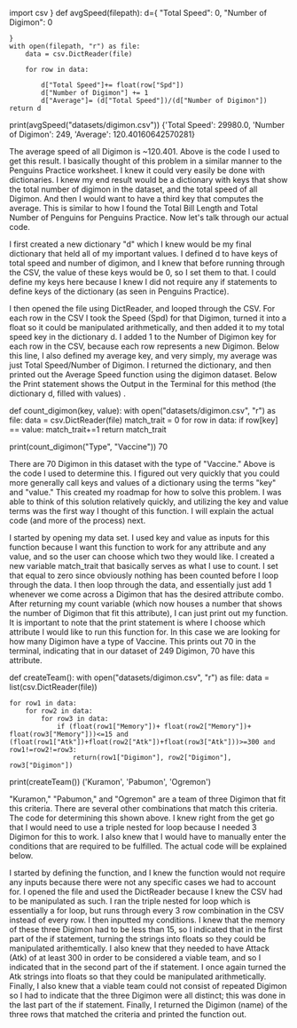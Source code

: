 import csv
}
def avgSpeed(filepath):
    d={
        "Total Speed": 0,
        "Number of Digimon": 0

    }
    with open(filepath, "r") as file:
        data = csv.DictReader(file)

        for row in data:

            d["Total Speed"]+= float(row["Spd"])
            d["Number of Digimon"] += 1
            d["Average"]= (d["Total Speed"])/(d["Number of Digimon"])
    return d
    
print(avgSpeed("datasets/digimon.csv"))
{'Total Speed': 29980.0, 'Number of Digimon': 249, 'Average': 120.40160642570281}

The average speed of all Digimon is ~120.401. Above is the code I used to get this result. I basically thought of this problem in a similar manner to the Penguins Practice worksheet. I knew it could very easily be done with dictionaries. I knew my end result would be a dictionary with keys that show the total number of digimon in the dataset, and the total speed of all Digimon. And then I would want to have a third key that computes the average. This is similar to how I found the Total Bill Length and Total Number of Penguins for Penguins Practice. Now let's talk through our actual code. 

I first created a new dictionary "d" which I knew would be my final dictionary that held all of my important values. I defined d to have keys of total speed and number of digimon, and I knew that before running through the CSV, the value of these keys would be 0, so I set them to that. I could define my keys here because I knew I did not require any if statements to define keys of the dictionary (as seen in Penguins Practice). 

I then opened the file using DictReader, and looped through the CSV. For each row in the CSV I took the Speed (Spd) for that Digimon, turned it into a float so it could be manipulated arithmetically, and then added it to my total speed key in the dictionary d. I added 1 to the Number of Digimon key for each row in the CSV, because each row represents a new Digimon. Below this line, I also defined my average key, and very simply, my average was just Total Speed/Number of Digimon. I returned the dictionary, and then printed out the Average Speed function using the digimon dataset. Below the Print statement shows the Output in the Terminal for this method (the dictionary d, filled with values) . 

def count_digimon(key, value):
    with open("datasets/digimon.csv", "r") as file:
        data = csv.DictReader(file)
        match_trait = 0
        for row in data: 
            if row[key] == value:
                match_trait+=1
    return match_trait

print(count_digimon("Type", "Vaccine"))
70

There are 70 Digimon in this dataset with the type of "Vaccine." Above is the code I used to determine this. I figured out very quickly that you could more generally call keys and values of a dictionary using the terms "key" and "value." This created my roadmap for how to solve this problem. I was able to think of this solution relatively quickly, and utilizing the key and value terms was the first way I thought of this function. I will explain the actual code (and more of the process) next. 

I started by opening my data set. I used key and value as inputs for this function because I want this function to work for any attribute and any value, and so the user can choose which two they would like. I created a new variable match_trait that basically serves as what I use to count. I set that equal to zero since obviously nothing has been counted before I loop through the data. I then loop through the data, and essentially just add 1 whenever we come across a Digimon that has the desired attribute combo. After returning my count variable (which now houses a number that shows the number of Digimon that fit this attribute), I can just print out my function. It is important to note that the print statement is where I choose which attribute I would like to run this function for. In this case we are looking for how many Digimon have a type of Vaccine. This prints out 70 in the terminal, indicating that in our dataset of 249 Digimon, 70 have this attribute. 

def createTeam():
    with open("datasets/digimon.csv", "r") as file:
        data = list(csv.DictReader(file))
    
    for row1 in data:
        for row2 in data:
            for row3 in data:
                if (float(row1["Memory"])+ float(row2["Memory"])+ float(row3["Memory"]))<=15 and (float(row1["Atk"])+float(row2["Atk"])+float(row3["Atk"]))>=300 and row1!=row2!=row3:
                    return(row1["Digimon"], row2["Digimon"], row3["Digimon"])
    
print(createTeam())
('Kuramon', 'Pabumon', 'Ogremon')

"Kuramon," "Pabumon," and "Ogremon" are a team of three Digimon that fit this criteria. There are several other combinations that match this criteria. The code for determining this shown above. I knew right from the get go that I would need to use a triple nested for loop because I needed 3 Digimon for this to work. I also knew that I would have to manually enter the conditions that are required to be fulfilled. The actual code will be explained below.

I started by defining the function, and I knew the function would not require any inputs because there were not any specific cases we had to account for. I opened the file and used the DictReader because I knew the CSV had to be manipulated as such. I ran the triple nested for loop which is essentially a for loop, but runs through every 3 row combination in the CSV instead of every row. I then inputted my conditions. I knew that the memory of these three Digimon had to be less than 15, so I indicated that in the first part of the if statement, turning the strings into floats so they could be manipulated arithemtically. I also knew that they needed to have Attack (Atk) of at least 300 in order to be considered a viable team, and so I indicated that in the second part of the if statement. I once again turned the Atk strings into floats so that they could be manipulated arithmetically. Finally, I also knew that a viable team could not consist of repeated Digimon so I had to indicate that the three Digimon were all distinct; this was done in the last part of the if statement. Finally, I returned the Digimon (name) of the three rows that matched the criteria and printed the function out.  


